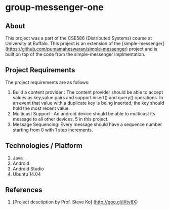 # group-messenger-one

## About
This project was a part of the CSE586 (Distributed Systems) course at University at Buffalo. This project is an extension of the [simple-messenger] (https://github.com/pumamaheswaran/simple-messenger) project and is built on top of the code from the simple-messenger implmentation.

## Project Requirements
The project requirements are as follows:

1. Build a content provider : The content provider should be able to accept values as key,value pairs and support insert() and query() operations. In an event that value with a duplicate key is being inserted, the key should hold the most recent value.
2. Multicast Support : An android device should be able to multicast its message to all other devices, 5 in this project.
3. Message Sequencing: Every message should have a sequence number starting from 0 with 1 step increments.

## Technologies / Platform

1. Java
2. Android
3. Android Studio
4. Ubuntu 14.04

## References
1. [Project desctiption by Prof. Steve Ko] (http://goo.gl/iXtv8X)
